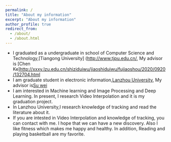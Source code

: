 ```yaml
---
permalink: /
title: "About my information"
excerpt: "About my information"
author_profile: true
redirect_from: 
  - /about/
  - /about.html
---
```


* I graduated as a undergraduate in school of Computer Science and Technology,[Tiangong University] (<http://www.tjpu.edu.cn/>, My advisor is [Chen Ke]http://xxxy.lzu.edu.cn/shiziduiwu/jiaoshiduiwu/fujiaoshou/2020/0920/132704.html
* I am graduate student  in  electronic information,[Lanzhou University](<http://www.lzu.edu.cn/>), My advisor is[Su wei](<http://xxxy.lzu.edu.cn/shiziduiwu/jiaoshiduiwu/fujiaoshou/2020/0920/132704.html>)
* I am interested in Machine learning and Image Processing and Deep Learning. In present, I research Video Interpolation and it is my graduation project.
* In Lanzhou University,I research knowledge of tracking and read the literature about it. 
* If you are intested in Video Interpolation and knowledge of tracking, you can contact with me. I hope that we can have a new discovery. Also I like fitness which makes me happy and healthy. In addition, Reading and playing basketball are my favorite.
